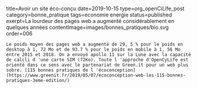 title=Avoir un site éco-conçu
date=2019-10-15
type=org_openCiLife_post
category=bonne_pratique
tags=economie energie
status=published
exerpt=La lourdeur des pages web a augmenté considérablement en quelques années
contentImage=images/bonnes_pratiques/bio.svg
order=006
~~~~~~
Le poids moyen des pages web a augmenté de 29, 5 % pour le poids en desktop à 1, 72 Mo et de 93.7 % pour le poids en mobile à 1, 56 Mo entre 2015 et 2018. On a envoyé apollo 11 sur la Lune avec la capacité de calcli d 'une carte SIM (72Ko). Toute l 'approche d'OpenCyLife est orienté dans ce sens avec le partenariat de Green.it pour un web plus sobre. [115 bonnes pratiques de l 'écoconception](https://www.greenit.fr/2019/05/07/ecoconception-web-les-115-bonnes-pratiques-3eme-edition/)